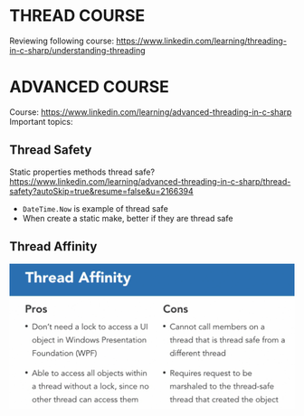 # THREAD COURSE
Reviewing following course: https://www.linkedin.com/learning/threading-in-c-sharp/understanding-threading
# ADVANCED COURSE
Course: https://www.linkedin.com/learning/advanced-threading-in-c-sharp
Important topics:

## Thread Safety
Static properties methods thread safe? https://www.linkedin.com/learning/advanced-threading-in-c-sharp/thread-safety?autoSkip=true&resume=false&u=2166394
* `DateTime.Now` is example of thread safe
* When create a static make, better if they are thread safe

## Thread Affinity
![Thread Affinity](./images/ThreadAffinity.png)
